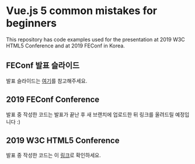 # Vue.js 5 common mistakes for beginners

This repository has code examples used for the presentation at 2019 W3C HTML5 Conference and at 2019 FEConf in Korea.

## FEConf 발표 슬라이드

발표 슬라이드는 [여기](https://github.com/joshua1988/vue-five-common-mistakes/blob/master/pdf/2019_FEConf_%EC%9E%A5%EA%B8%B0%ED%9A%A8.pdf)를 참고해주세요.

## 2019 FEConf Conference

발표 중 작성한 코드는 발표가 끝난 후 새 브랜치에 업로드한 뒤 링크를 올려드릴 예정입니다 :)

## 2019 W3C HTML5 Conference

발표 중 작성한 코드는 이 [링크](https://github.com/joshua1988/vue-five-common-mistakes/commit/c6981c8d03bcf98550620c47b4f8b685a2e962f5)로 확인하세요.
